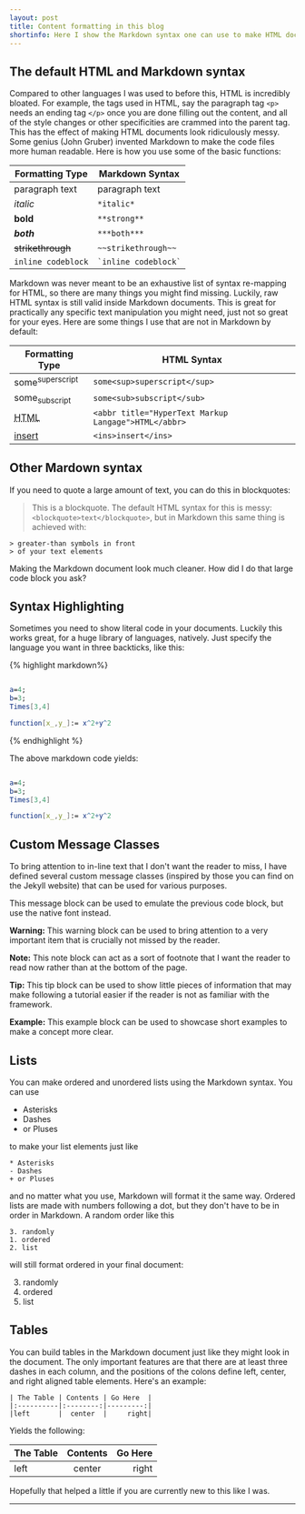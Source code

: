 ```yaml
---
layout: post
title: Content formatting in this blog
shortinfo: Here I show the Markdown syntax one can use to make HTML documents appear on the web, and some of the tools I have built to make reading this blog easier and more appealing.
---
```


## The default HTML and Markdown syntax

Compared to other languages I was used to before this, HTML is incredibly bloated. For example, the tags used in HTML, say the paragraph tag `<p>` needs an ending tag `</p>` once you are done filling out the content, and all of the style changes or other specificities are crammed into the parent tag. This has the effect of making HTML documents look ridiculously messy. Some genius (John Gruber) invented Markdown to make the code files more human readable. Here is how you use some of the basic functions:

| Formatting Type   | Markdown Syntax   |
|-------------------|-------------------|
| paragraph text    | paragraph text    |
| *italic*          |`*italic*`         |
| **bold**          |`**strong**`       |
| ***both***        |`***both***`       |
| ~~strikethrough~~ |`~~strikethrough~~`|
| `inline codeblock`|`` `inline codeblock` ``  |

Markdown was never meant to be an exhaustive list of syntax re-mapping for HTML, so there are many things you might find missing. Luckily, raw HTML syntax is still valid inside Markdown documents. This is great for practically any specific text manipulation you might need, just not so great for your eyes. Here are some things I use that are not in Markdown by default:

| Formatting Type           | HTML Syntax                     |
|---------------------------|---------------------------------|
| some<sup>superscript</sup>| `some<sup>superscript</sup>`    |
| some<sub>subscript</sub>  | `some<sub>subscript</sub>`      |
| <abbr title="HyperText Markup Langage">HTML</abbr> |`<abbr title="HyperText Markup Langage">HTML</abbr>`|
| <ins>insert<ins>          |`<ins>insert</ins>`               |

## Other Mardown syntax

If you need to quote a large amount of text, you can do this in blockquotes:

> This is a blockquote. The default HTML syntax for this is messy:
> `<blockquote>text</blockquote>`, but in Markdown this same thing is achieved with:

```
> greater-than symbols in front
> of your text elements
```
Making the Markdown document look much cleaner. How did I do that large code block you ask?

## Syntax Highlighting

Sometimes you need to show literal code in your documents. Luckily this works great, for a huge library of languages, natively. Just specify the language you want in three backticks, like this:

{% highlight markdown%}
``` mathematica

a=4;
b=3;
Times[3,4]

function[x_,y_]:= x^2+y^2

```
{% endhighlight %}

The above markdown code yields:

``` mathematica

a=4;
b=3;
Times[3,4]

function[x_,y_]:= x^2+y^2

```
## Custom Message Classes

To bring attention to in-line text that I don't want the reader to miss, I have defined several custom message classes (inspired by those you can find on the Jekyll website) that can be used for various purposes.

<div class="message">
  This message block can be used to emulate the previous code block, but use the native font instead.
</div>

<p class="warning"> <b>Warning:</b> This warning block can be used to bring attention to a very important item that is crucially not missed by the reader.</p>

<p class="note"><b>Note:</b> This note block can act as a sort of footnote that I want the reader to read now rather than at the bottom of the page.</p>

<p class="tip"><b>Tip:</b> This tip block can be used to show little pieces of information that may make following a tutorial easier if the reader is not as familiar with the framework.</p>

<p class="example"><b>Example:</b> This example block can be used to showcase short examples to make a concept more clear.</p>

## Lists

You can make ordered and unordered lists using the Markdown syntax. You can use

* Asterisks
* Dashes
* or Pluses

to make your list elements just like

```
* Asterisks
- Dashes
+ or Pluses
```

and no matter what you use, Markdown will format it the same way. Ordered lists are made with numbers following a dot, but they don't have to be in order in Markdown. A random order like this

```
3. randomly
1. ordered
2. list
```
will still format ordered in your final document:

3. randomly
1. ordered
2. list

## Tables

You can build tables in the Markdown document just like they might look in the document. The only important features are that there are at least three dashes in each column, and the positions of the colons define left, center, and right aligned table elements. Here's an example:

```
| The Table | Contents | Go Here  |
|:----------|:--------:|---------:|
|left       |  center  |     right|
```

Yields the following:

| The Table | Contents | Go Here    |
|:----------|:--------:|-----------:|
|left       | center   |  right     |

Hopefully that helped a little if you are currently new to this like I was.

-----
